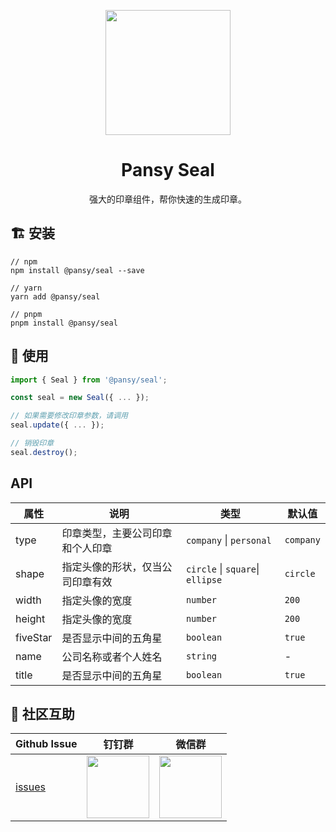 <p align="center">
  <a href="https://ant.design">
    <img width="200" src="https://cdn.jsdelivr.net/gh/wangxingkang/pictures@latest/imgs/seal.svg">
  </a>
</p>

<h1 align="center">Pansy Seal</h1>

<div align="center">
  强大的印章组件，帮你快速的生成印章。
</div>


## 🏗 安装

```
// npm
npm install @pansy/seal --save

// yarn
yarn add @pansy/seal

// pnpm
pnpm install @pansy/seal
```

## 🔨 使用
```ts
import { Seal } from '@pansy/seal';

const seal = new Seal({ ... });

// 如果需要修改印章参数，请调用
seal.update({ ... });

// 销毁印章
seal.destroy();
```

## API

|属性|说明|类型|默认值|
|---|---|---|---|
|type| 印章类型，主要公司印章和个人印章 | `company` \| `personal` |`company`|
|shape| 指定头像的形状，仅当公司印章有效 | `circle` \| `square`\| `ellipse` | `circle` |
|width|指定头像的宽度|`number`|`200`|
|height|指定头像的宽度|`number`|`200`|
|fiveStar|是否显示中间的五角星|`boolean`|`true`|
|name|公司名称或者个人姓名|`string`|-|
|title|是否显示中间的五角星|`boolean`|`true`|

## 🌟 社区互助

| Github Issue                                                 | 钉钉群                                                                                     | 微信群                                                                                   |
| ------------------------------------------------------------ | ------------------------------------------------------------------------------------------ | ---------------------------------------------------------------------------------------- |
| [issues](https://github.com/pansyjs/watermark/issues) | <img src="https://github.com/alitajs/alita/blob/master/public/dingding.png" width="100" /> | <img src="https://github.com/alitajs/alita/blob/master/public/wechat.png" width="100" /> |
